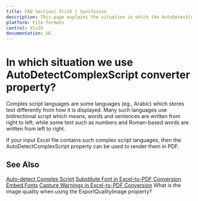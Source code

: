 ```yaml
---
title: FAQ Section| XlsIO | Syncfusion
description: This page explains the situation in which the AutoDetectComplexScript converter property in XlsIO can be used.
platform: File-formats
control: XlsIO
documentation: UG
---
```


# In which situation we use AutoDetectComplexScript converter property?

Complex script languages are some languages (eg., Arabic) which stores text differently from how it is displayed. Many such languages use bidirectional script which means, words and sentences are written from right to left, while some text such as numbers and Roman-based words are written from left to right. 

If your input Excel file contains such complex script languages, then the AutoDetectComplexScript property can be used to render them in PDF.

## See Also

[Auto-detect Complex Script](https://help.syncfusion.com/file-formats/xlsio/excel-to-pdf-converter-settings#auto-detect-complex-script)
[Substitute Font in Excel-to-PDF Conversion](https://help.syncfusion.com/file-formats/xlsio/excel-to-pdf-conversion#substitute-font-in-excel-to-pdf-conversion)
[Embed Fonts](https://help.syncfusion.com/file-formats/xlsio/excel-to-pdf-converter-settings#embed-fonts)
[Capture Warnings in Excel-to-PDF Conversion](https://help.syncfusion.com/file-formats/xlsio/excel-to-pdf-converter-settings#capture-warnings-in-excel-to-pdf-conversion)
What is the image quality when using the ExportQualityImage property?


